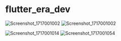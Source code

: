 # flutter_era_dev


![Screenshot_1717001002](https://github.com/CustomAtlas/flutter-era-dev/assets/165499054/a44dcf17-be06-46f9-8f34-9d7b73df0b48)    ![Screenshot_1717001002](https://github.com/CustomAtlas/flutter-era-dev/assets/165499054/1f90bad4-9ef7-4d29-b870-365387ab6402)


![Screenshot_1717001014](https://github.com/CustomAtlas/flutter-era-dev/assets/165499054/0521ad29-dd18-4856-b293-59ccb0a65b98)    ![Screenshot_1717001054](https://github.com/CustomAtlas/flutter-era-dev/assets/165499054/e1fecdaf-1436-41b1-95d1-f6b33f872fab)
